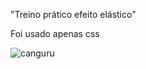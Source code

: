 <p>"Treino prático efeito elástico"</p>
<p>Foi usado apenas css</p>

![canguru](https://github.com/wellingtonzeroone/html_animacao_elastico/assets/165533130/8fb9b4e6-abfe-45dc-b2a7-51dc207f684a)
